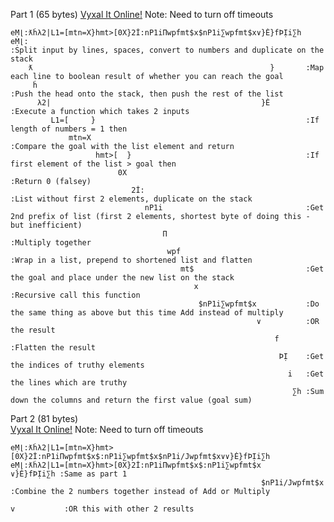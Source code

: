 Part 1 (65 bytes)
[Vyxal It Online!](https://vyxal.github.io/latest.html#H4sIAAAAAAAAE6tWSssvyk0sUbIy1lHKSE1MSS1SslJS0lFKzk9JVbJSSn24s-lRT5fVsdkPdyw-t9uoxsfQNjq3JM82ojYjt8Qu2iCi1ujIBqu8AMPMcwvKC9JyS1QqVEC8Rx0TodxHHStqj0yrTTs87-HuLpB4hpKOUlp-fgnMqrScxPRiJavoWB2lzLyC0hIQO1rJvSi_tEDBUEknWkkpNjZWR6kstag4Mz9PyUrJWM9Ez9BAqRYAFBCRQ70AAAA) Note: Need to turn off timeouts
```
eṂ⌊:ƛḣλ2|L1=[mtn=X}hmt>[0X}2İ:nP1iΠwpfmt$x$nP1i∑wpfmt$x∨}Ė}fÞỊi∑h
eṂ⌊:                                                              :Split input by lines, spaces, convert to numbers and duplicate on the stack
    ƛ                                                     }       :Map each line to boolean result of whether you can reach the goal
     ḣ                                                            :Push the head onto the stack, then push the rest of the list
      λ2|                                               }Ė        :Execute a function which takes 2 inputs
         L1=[     }                                               :If length of numbers = 1 then
             mtn=X                                                :Compare the goal with the list element and return
                   hmt>[  }                                       :If first element of the list > goal then
                        0X                                        :Return 0 (falsey)
                           2İ:                                    :List without first 2 elements, duplicate on the stack
                              nP1i                                :Get 2nd prefix of list (first 2 elements, shortest byte of doing this - but inefficient)
                                  Π                               :Multiply together
                                   wpf                            :Wrap in a list, prepend to shortened list and flatten
                                      mt$                         :Get the goal and place under the new list on the stack
                                         x                        :Recursive call this function
                                          $nP1i∑wpfmt$x           :Do the same thing as above but this time Add instead of multiply
                                                       ∨          :OR the result
                                                           f      :Flatten the result
                                                            ÞỊ    :Get the indices of truthy elements
                                                              i   :Get the lines which are truthy
                                                               ∑h :Sum down the columns and return the first value (goal sum)
```
Part 2 (81 bytes)  
[Vyxal It Online!](https://vyxal.github.io/latest.html#H4sIAAAAAAAAE6tWSssvyk0sUbIy1lHKSE1MSS1SslJS0lFKzk9JVbJSSn24s-lRT5fVsdkPdyw-t9uoxsfQNjq3JM82ojYjt8Qu2iCi1ujIBqu8AMPMcwvKC9JyS1QqVMDcRx0TYXwQV98LynvUseJRx4raI9Nq0w7Pe7i7C6QwQ0lHKS0_vwRmeVpOYnqxklV0rI5SZl5BaQmIHa3kXpRfWqBgqKQTraQUGxuro1SWWlScmZ-nZKVkrGeiZ2igVAsAFNK9I88AAAA) Note: Need to turn off timeouts
```
eṂ⌊:ƛḣλ2|L1=[mtn=X}hmt>[0X}2İ:nP1iΠwpfmt$x$:nP1i∑wpfmt$x$nP1i/Jwpfmt$x∨∨}Ė}fÞỊi∑h
eṂ⌊:ƛḣλ2|L1=[mtn=X}hmt>[0X}2İ:nP1iΠwpfmt$x$:nP1i∑wpfmt$x               ∨}Ė}fÞỊi∑h :Same as part 1
                                                        $nP1i/Jwpfmt$x            :Combine the 2 numbers together instead of Add or Multiply
                                                                      v           :OR this with other 2 results

```
